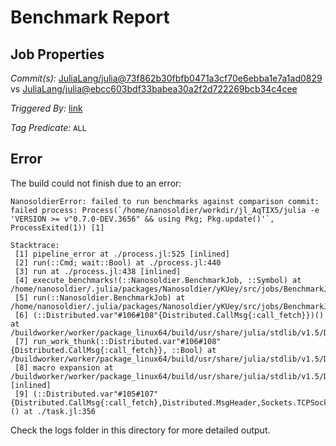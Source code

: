 # Benchmark Report

## Job Properties

*Commit(s):* [JuliaLang/julia@73f862b30fbfb0471a3cf70e6ebba1e7a1ad0829](https://github.com/JuliaLang/julia/commit/73f862b30fbfb0471a3cf70e6ebba1e7a1ad0829) vs [JuliaLang/julia@ebcc603bdf33babea30a2f2d722269bcb34c4cee](https://github.com/JuliaLang/julia/commit/ebcc603bdf33babea30a2f2d722269bcb34c4cee)

*Triggered By:* [link](https://github.com/JuliaLang/julia/pull/39160#issuecomment-757132820)

*Tag Predicate:* `ALL`

## Error

The build could not finish due to an error:

```
NanosoldierError: failed to run benchmarks against comparison commit: failed process: Process(`/home/nanosoldier/workdir/jl_AqTIX5/julia -e 'VERSION >= v"0.7.0-DEV.3656" && using Pkg; Pkg.update()'`, ProcessExited(1)) [1]

Stacktrace:
 [1] pipeline_error at ./process.jl:525 [inlined]
 [2] run(::Cmd; wait::Bool) at ./process.jl:440
 [3] run at ./process.jl:438 [inlined]
 [4] execute_benchmarks!(::Nanosoldier.BenchmarkJob, ::Symbol) at /home/nanosoldier/.julia/packages/Nanosoldier/yKUey/src/jobs/BenchmarkJob.jl:266
 [5] run(::Nanosoldier.BenchmarkJob) at /home/nanosoldier/.julia/packages/Nanosoldier/yKUey/src/jobs/BenchmarkJob.jl:222
 [6] (::Distributed.var"#106#108"{Distributed.CallMsg{:call_fetch}})() at /buildworker/worker/package_linux64/build/usr/share/julia/stdlib/v1.5/Distributed/src/process_messages.jl:294
 [7] run_work_thunk(::Distributed.var"#106#108"{Distributed.CallMsg{:call_fetch}}, ::Bool) at /buildworker/worker/package_linux64/build/usr/share/julia/stdlib/v1.5/Distributed/src/process_messages.jl:79
 [8] macro expansion at /buildworker/worker/package_linux64/build/usr/share/julia/stdlib/v1.5/Distributed/src/process_messages.jl:294 [inlined]
 [9] (::Distributed.var"#105#107"{Distributed.CallMsg{:call_fetch},Distributed.MsgHeader,Sockets.TCPSocket})() at ./task.jl:356
```

Check the logs folder in this directory for more detailed output.

